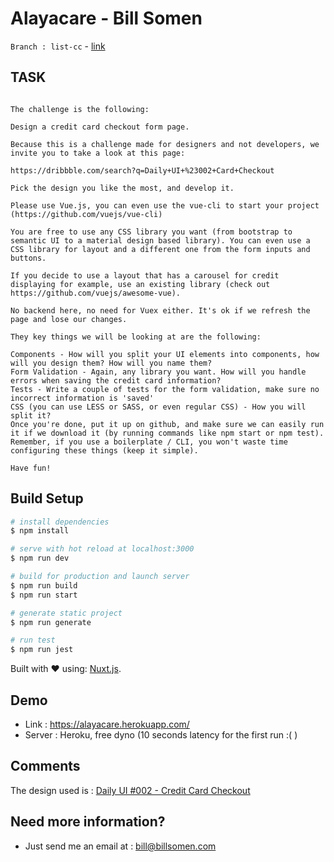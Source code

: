 # Alayacare - Bill Somen
`Branch : list-cc` - [link](https://github.com/billsomen/coding_test.alayacare/tree/list-cc) 

## TASK
```The test we're giving you comes from the daily UI challenge website (http://www.dailyui.co/).

The challenge is the following: 

Design a credit card checkout form page.

Because this is a challenge made for designers and not developers, we invite you to take a look at this page:

https://dribbble.com/search?q=Daily+UI+%23002+Card+Checkout

Pick the design you like the most, and develop it.

Please use Vue.js, you can even use the vue-cli to start your project (https://github.com/vuejs/vue-cli)

You are free to use any CSS library you want (from bootstrap to semantic UI to a material design based library). You can even use a CSS library for layout and a different one from the form inputs and buttons.

If you decide to use a layout that has a carousel for credit displaying for example, use an existing library (check out https://github.com/vuejs/awesome-vue).

No backend here, no need for Vuex either. It's ok if we refresh the page and lose our changes.

They key things we will be looking at are the following:

Components - How will you split your UI elements into components, how will you design them? How will you name them?
Form Validation - Again, any library you want. How will you handle errors when saving the credit card information?
Tests - Write a couple of tests for the form validation, make sure no incorrect information is 'saved'
CSS (you can use LESS or SASS, or even regular CSS) - How you will split it?
Once you're done, put it up on github, and make sure we can easily run it if we download it (by running commands like npm start or npm test). Remember, if you use a boilerplate / CLI, you won't waste time configuring these things (keep it simple).

Have fun!
```
## Build Setup
```bash
# install dependencies
$ npm install

# serve with hot reload at localhost:3000
$ npm run dev

# build for production and launch server
$ npm run build
$ npm run start

# generate static project
$ npm run generate

# run test
$ npm run jest
```
Built with ♥ using: [Nuxt.js](https://nuxtjs.org).

## Demo
- Link : https://alayacare.herokuapp.com/
- Server : Heroku, free dyno (10 seconds latency for the first run :( )

## Comments
The design used is : 
[Daily UI #002 - Credit Card Checkout
](https://dribbble.com/shots/4816979-Daily-UI-002-Credit-Card-Checkout?utm_source=Clipboard_Shot&utm_campaign=ShimArt&utm_content=Daily%20UI%20%23002%20-%20Credit%20Card%20Checkout&utm_medium=Social_Share)

## Need more information? 
- Just send me an email at : bill@billsomen.com
